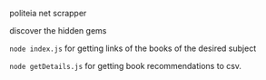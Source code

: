 politeia net scrapper 

discover the hidden gems

`node index.js` for getting links of the books of the desired subject

`node getDetails.js` for getting book recommendations to csv.
